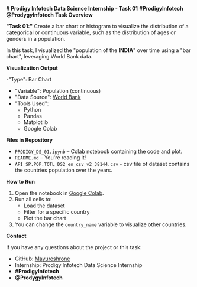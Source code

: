 __# Prodigy Infotech Data Science Internship - Task 01__
__#ProdigyInfotech__
__@ProdygyInfotech__
 __Task Overview__

__"Task 01:"__
Create a bar chart or histogram to visualize the distribution of a categorical or continuous variable, such as the distribution of ages or genders in a population.

In this task, I visualized the "population of the __INDIA__" over time using a "bar chart", leveraging World Bank data.

 __Visualization Output__

-"Type": Bar Chart  
- "Variable": Population (continuous)  
- "Data Source": [World Bank](https://data.worldbank.org/indicator/SP.POP.TOTL)  
- "Tools Used":
  - Python
  - Pandas
  - Matplotlib
  - Google Colab

__Files in Repository__

- `PRODIGY_DS_01.ipynb` – Colab notebook containing the code and plot.
- `README.md` – You're reading it!
- `API_SP.POP.TOTL_DS2_en_csv_v2_38144.csv` - csv file of dataset contains the countries population over the years.

__How to Run__

1. Open the notebook in [Google Colab](https://colab.research.google.com/).
2. Run all cells to:
   - Load the dataset
   - Filter for a specific country
   - Plot the bar chart
3. You can change the `country_name` variable to visualize other countries.
   
__Contact__

If you have any questions about the project or this task:
- GitHub: [Mayureshrone](https://github.com/Mayureshrone)
- Internship: Prodigy Infotech Data Science Internship
- __#ProdigyInfotech__
- __@ProdygyInfotech__
